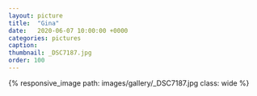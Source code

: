 ```yaml
---
layout: picture
title:  "Gina"
date:   2020-06-07 10:00:00 +0000
categories: pictures
caption: 
thumbnail: _DSC7187.jpg
order: 100
---
```

{% responsive_image path: images/gallery/_DSC7187.jpg class: wide %}
